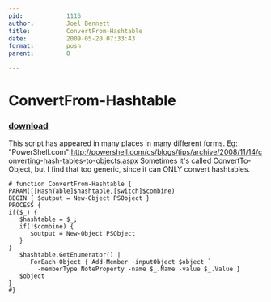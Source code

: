 ```yaml
---
pid:            1116
author:         Joel Bennett
title:          ConvertFrom-Hashtable
date:           2009-05-20 07:33:43
format:         posh
parent:         0

---
```


# ConvertFrom-Hashtable

### [download](//scripts/1116.ps1)

This script has appeared in many places in many different forms. Eg: "PowerShell.com":http://powershell.com/cs/blogs/tips/archive/2008/11/14/converting-hash-tables-to-objects.aspx Sometimes it's called ConvertTo-Object, but I find that too generic, since it can ONLY convert hashtables. 

```posh
# function ConvertFrom-Hashtable {
PARAM([[HashTable]$hashtable,[switch]$combine)
BEGIN { $output = New-Object PSObject }
PROCESS {
if($_) { 
   $hashtable = $_;
   if(!$combine) {
      $output = New-Object PSObject
   }
}
   $hashtable.GetEnumerator() | 
      ForEach-Object { Add-Member -inputObject $object `
	  	-memberType NoteProperty -name $_.Name -value $_.Value }
   $object
}
#}
```
